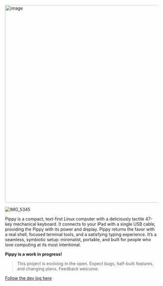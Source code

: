 <img width="2312" height="650" alt="image" src="https://github.com/user-attachments/assets/0334f4ee-813d-4175-a759-b4308aeaf35f" />

![IMG_5345](https://github.com/user-attachments/assets/cc9c53af-c0c0-4e9b-b7e8-bcbc421aea37)

Pippy is a compact, text-first Linux computer with a deliciously tactile 47-key mechanical keyboard. It connects to your iPad with a single USB cable, providing the Pippy with its power and display. Pippy returns the favor with a real shell, focused terminal tools, and a satisfying typing experience. It’s a seamless, symbiotic setup: minimalist, portable, and built for people who love computing at its most intentional.

**Pippy is a work in progress!**

> This project is evolving in the open. Expect bugs, half-built features, and changing plans. Feedback welcome.

[Follow the dev log here](devlog/)
